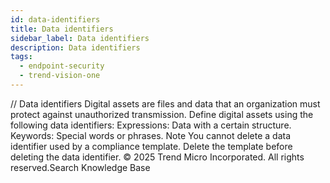 ```yaml
---
id: data-identifiers
title: Data identifiers
sidebar_label: Data identifiers
description: Data identifiers
tags:
  - endpoint-security
  - trend-vision-one
---
```


/*<![CDATA[*/ $('#title').html($('meta[name=map-description]').attr('content')); /*]]>*/ Data identifiers Digital assets are files and data that an organization must protect against unauthorized transmission. Define digital assets using the following data identifiers: Expressions: Data with a certain structure. Keywords: Special words or phrases. Note You cannot delete a data identifier used by a compliance template. Delete the template before deleting the data identifier. © 2025 Trend Micro Incorporated. All rights reserved.Search Knowledge Base
